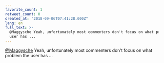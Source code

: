 ```yaml
---
favorite_count: 1
retweet_count: 0
created_at: "2018-09-06T07:41:28.000Z"
lang: en
full_text: >-
  @Maggysche Yeah, unfortunately most commenters don't focus on what problem the
  user has ...
---
```


[@Maggysche](https://twitter.com/Maggysche) Yeah, unfortunately most commenters
don't focus on what problem the user has ...
